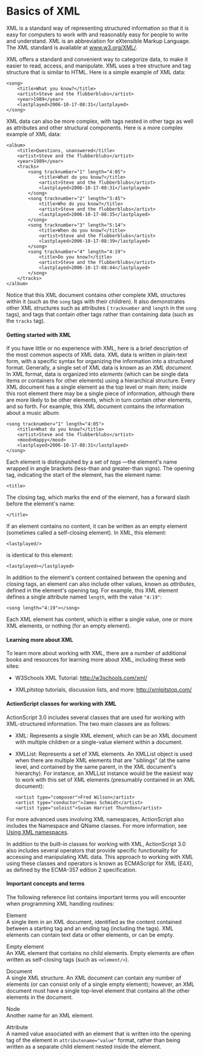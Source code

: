 # Basics of XML

<div>

XML is a standard way of representing structured information so that it is easy
for computers to work with and reasonably easy for people to write and
understand. XML is an abbreviation for eXtensible Markup Language. The XML
standard is available at
<a href="http://www.w3.org/XML/" target="_self">www.w3.org/XML/</a>.

XML offers a standard and convenient way to categorize data, to make it easier
to read, access, and manipulate. XML uses a tree structure and tag structure
that is similar to HTML. Here is a simple example of XML data:

    <song>
        <title>What you know?</title>
        <artist>Steve and the flubberblubs</artist>
        <year>1989</year>
        <lastplayed>2006-10-17-08:31</lastplayed>
    </song>

XML data can also be more complex, with tags nested in other tags as well as
attributes and other structural components. Here is a more complex example of
XML data:

    <album>
        <title>Questions, unanswered</title>
        <artist>Steve and the flubberblubs</artist>
        <year>1989</year>
        <tracks>
            <song tracknumber="1" length="4:05">
                <title>What do you know?</title>
                <artist>Steve and the flubberblubs</artist>
                <lastplayed>2006-10-17-08:31</lastplayed>
            </song>
            <song tracknumber="2" length="3:45">
                <title>Who do you know?</title>
                <artist>Steve and the flubberblubs</artist>
                <lastplayed>2006-10-17-08:35</lastplayed>
            </song>
            <song tracknumber="3" length="5:14">
                <title>When do you know?</title>
                <artist>Steve and the flubberblubs</artist>
                <lastplayed>2006-10-17-08:39</lastplayed>
            </song>
            <song tracknumber="4" length="4:19">
                <title>Do you know?</title>
                <artist>Steve and the flubberblubs</artist>
                <lastplayed>2006-10-17-08:44</lastplayed>
            </song>
        </tracks>
    </album>

Notice that this XML document contains other complete XML structures within it
(such as the `song` tags with their children). It also demonstrates other XML
structures such as attributes ( `tracknumber` and `length` in the `song` tags),
and tags that contain other tags rather than containing data (such as the
`tracks` tag).

<div>

#### Getting started with XML

If you have little or no experience with XML, here is a brief description of the
most common aspects of XML data. XML data is written in plain-text form, with a
specific syntax for organizing the information into a structured format.
Generally, a single set of XML data is known as an _XML document_. In XML
format, data is organized into _elements_ (which can be single data items or
containers for other elements) using a hierarchical structure. Every XML
document has a single element as the top level or main item; inside this root
element there may be a single piece of information, although there are more
likely to be other elements, which in turn contain other elements, and so forth.
For example, this XML document contains the information about a music album:

    <song tracknumber="1" length="4:05">
        <title>What do you know?</title>
        <artist>Steve and the flubberblubs</artist>
        <mood>Happy</mood>
        <lastplayed>2006-10-17-08:31</lastplayed>
    </song>

Each element is distinguished by a set of _tags_ —the element's name wrapped in
angle brackets (less-than and greater-than signs). The opening tag, indicating
the start of the element, has the element name:

    <title>

The closing tag, which marks the end of the element, has a forward slash before
the element's name:

    </title>

If an element contains no content, it can be written as an empty element
(sometimes called a self-closing element). In XML, this element:

    <lastplayed/>

is identical to this element:

    <lastplayed></lastplayed>

In addition to the element's content contained between the opening and closing
tags, an element can also include other values, known as _attributes_, defined
in the element's opening tag. For example, this XML element defines a single
attribute named `length`, with the value `"4:19"`:

    <song length="4:19"></song>

Each XML element has content, which is either a single value, one or more XML
elements, or nothing (for an empty element).

</div>

<div>

#### Learning more about XML

To learn more about working with XML, there are a number of additional books and
resources for learning more about XML, including these web sites:

- W3Schools XML Tutorial: <a href="http://w3schools.com/xml/"
  target="_self">http://w3schools.com/xml/</a>

- XMLpitstop tutorials, discussion lists, and more:
  <a href="http://xmlpitstop.com/"
  target="_self">http://xmlpitstop.com/</a>

</div>

<div>

#### ActionScript classes for working with XML

ActionScript 3.0 includes several classes that are used for working with
XML-structured information. The two main classes are as follows:

- XML: Represents a single XML element, which can be an XML document with
  multiple children or a single-value element within a document.

- XMLList: Represents a set of XML elements. An XMLList object is used when
  there are multiple XML elements that are "siblings" (at the same level, and
  contained by the same parent, in the XML document's hierarchy). For instance,
  an XMLList instance would be the easiest way to work with this set of XML
  elements (presumably contained in an XML document):

      <artist type="composer">Fred Wilson</artist>
      <artist type="conductor">James Schmidt</artist>
      <artist type="soloist">Susan Harriet Thurndon</artist>

For more advanced uses involving XML namespaces, ActionScript also includes the
Namespace and QName classes. For more information, see
[Using XML namespaces](./using-xml-namespaces.md).

In addition to the built-in classes for working with XML, ActionScript 3.0 also
includes several operators that provide specific functionality for accessing and
manipulating XML data. This approach to working with XML using these classes and
operators is known as ECMAScript for XML (E4X), as defined by the ECMA-357
edition 2 specification.

</div>

<div>

#### Important concepts and terms

The following reference list contains important terms you will encounter when
programming XML handling routines:

Element  
A single item in an XML document, identified as the content contained between a
starting tag and an ending tag (including the tags). XML elements can contain
text data or other elements, or can be empty.

Empty element  
An XML element that contains no child elements. Empty elements are often written
as self-closing tags (such as `<element/>`).

Document  
A single XML structure. An XML document can contain any number of elements (or
can consist only of a single empty element); however, an XML document must have
a single top-level element that contains all the other elements in the document.

Node  
Another name for an XML element.

Attribute  
A named value associated with an element that is written into the opening tag of
the element in `attributename="value"` format, rather than being written as a
separate child element nested inside the element.

</div>

</div>
